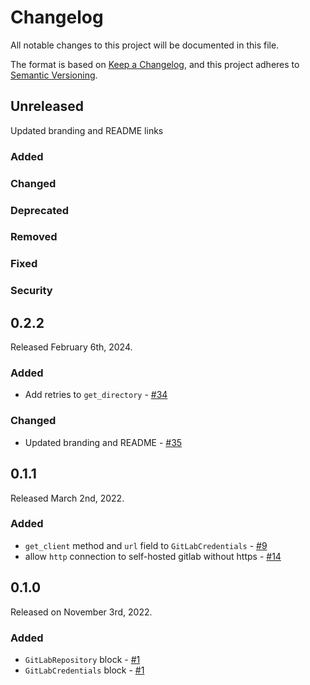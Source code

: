 # Changelog

All notable changes to this project will be documented in this file.

The format is based on [Keep a Changelog](https://keepachangelog.com/en/1.0.0/),
and this project adheres to [Semantic Versioning](https://semver.org/spec/v2.0.0.html).

## Unreleased

Updated branding and README links

### Added

### Changed

### Deprecated

### Removed

### Fixed

### Security

## 0.2.2

Released February 6th, 2024.

### Added
- Add retries to `get_directory` - [#34](https://github.com/PrefectHQ/prefect-gitlab/pull/34)

### Changed
- Updated branding and README - [#35](https://github.com/PrefectHQ/prefect-gitlab/pull/35)

## 0.1.1

Released March 2nd, 2022.

### Added

- `get_client` method and `url` field to `GitLabCredentials` - [#9](https://github.com/PrefectHQ/prefect-gitlab/pull/9)
- allow `http` connection to self-hosted gitlab without https - [#14](https://github.com/PrefectHQ/prefect-gitlab/pull/14)

## 0.1.0

Released on November 3rd, 2022.

### Added

- `GitLabRepository` block - [#1](https://github.com/PrefectHQ/prefect-gitlab/pull/1)
- `GitLabCredentials` block - [#1](https://github.com/PrefectHQ/prefect-gitlab/pull/1)

